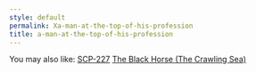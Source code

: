 ```yaml
---
style: default
permalink: Xa-man-at-the-top-of-his-profession
title: a-man-at-the-top-of-his-profession
---
```

You may also like:
[SCP-227](http://scp-wiki.net/scp-227)
[The Black Horse (The Crawling Sea)](http://scp-wiki.net/the-black-horse)